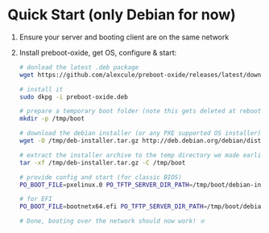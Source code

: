 # Quick Start (only Debian for now)

1. Ensure your server and booting client are on the same network
2. Install preboot-oxide, get OS, configure & start:
  
    ```BASH
    # donload the latest .deb package
    wget https://github.com/alexcule/preboot-oxide/releases/latest/download/preboot-oxide.deb

    # install it
    sudo dkpg -i preboot-oxide.deb

    # prepare a temporary boot folder (note this gets deleted at reboot, choose another location for permanent storage)
    mkdir -p /tmp/boot
    
    # download the debian installer (or any PXE supported OS installer)
    wget -O /tmp/deb-installer.tar.gz http://deb.debian.org/debian/dists/stable/main/installer-amd64/current/images/netboot/netboot.tar.gz

    # extract the installer archive to the temp directory we made earlier (adjust if changed previously)
    tar -xf /tmp/deb-installer.tar.gz -C /tmp/boot

    # provide config and start (for classic BIOS)
    PO_BOOT_FILE=pxelinux.0 PO_TFTP_SERVER_DIR_PATH=/tmp/boot/debian-installer/amd64 preboot-oxide

    # for EFI
    PO_BOOT_FILE=bootnetx64.efi PO_TFTP_SERVER_DIR_PATH=/tmp/boot/debian-installer/amd64 preboot-oxide

    # Done, booting over the network should now work! ❇️
    ```

    

